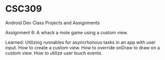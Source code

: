 # CSC309
Android Dev Class Projects and Assignments

Assignment 6: A whack a mole game using a custom view.

Learned: 
    Utilizing runnables for asyncrhonous tasks in an app with user input.
    How to create a custom view.
    How to override onDraw to draw on a custom view.
    How to utilize user touch events.
